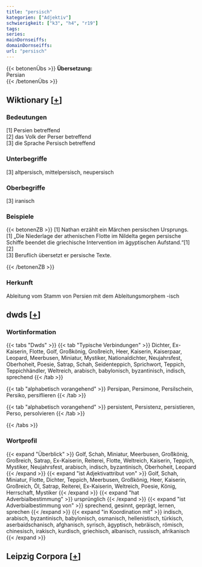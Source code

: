 ```yaml
---
title: "persisch"
kategorien: ["Adjektiv"]
schwierigkeit: ["k3", "h4", "r19"]
tags:
series:
mainDornseiffs:
domainDornseiffs:
url: "persisch"
---
```


{{< betonenÜbs >}}
**Übersetzung:**  
Persian  
{{< /betonenÜbs >}}

## Wiktionary [[+](https://de.wiktionary.org/wiki/persisch)]

### Bedeutungen
[1] Persien betreffend  
[2] das Volk der Perser betreffend  
[3] die Sprache Persisch betreffend  

### Unterbegriffe
[3] altpersisch, mittelpersisch, neupersisch  

### Oberbegriffe
[3] iranisch  

### Beispiele
{{< betonenZB >}}
[1] Nathan erzählt ein Märchen persischen Ursprungs.  
[1] „Die Niederlage der athenischen Flotte im Nildelta gegen persische Schiffe beendet die griechische Intervention im ägyptischen Aufstand.“[1]  
[2]  
[3] Beruflich übersetzt er persische Texte.  

{{< /betonenZB >}}
### Herkunft
Ableitung vom Stamm von Persien mit dem Ableitungsmorphem -isch  



## dwds [[+](https://www.dwds.de/wb/persisch)]

### Wortinformation
{{< tabs "Dwds" >}}
{{< tab "Typische Verbindungen" >}}
Dichter, Ex-Kaiserin, Flotte, Golf, Großkönig, Großreich, Heer, Kaiserin, Kaiserpaar, Leopard, Meerbusen, Miniatur, Mystiker, Nationaldichter, Neujahrsfest, Oberhoheit, Poesie, Satrap, Schah, Seidenteppich, Sprichwort, Teppich, Teppichhändler, Weltreich, arabisch, babylonisch, byzantinisch, indisch, sprechend
{{< /tab >}}

{{< tab "alphabetisch vorangehend" >}}
Persipan, Persimone, Persilschein, Persiko, persiflieren
{{< /tab >}}

{{< tab "alphabetisch vorangehend" >}}
persistent, Persistenz, persistieren, Perso, persolvieren
{{< /tab >}}

{{< /tabs >}}

### Wortprofil
{{< expand "Überblick" >}} Golf, Schah, Miniatur, Meerbusen, Großkönig, Großreich, Satrap, Ex-Kaiserin, Reiterei, Flotte, Weltreich, Kaiserin, Teppich, Mystiker, Neujahrsfest, arabisch, indisch, byzantinisch, Oberhoheit, Leopard {{< /expand >}}
{{< expand "ist Adjektivattribut von" >}} Golf, Schah, Miniatur, Flotte, Dichter, Teppich, Meerbusen, Großkönig, Heer, Kaiserin, Großreich, Öl, Satrap, Reiterei, Ex-Kaiserin, Weltreich, Poesie, König, Herrschaft, Mystiker {{< /expand >}}
{{< expand "hat Adverbialbestimmung" >}} ursprünglich {{< /expand >}}
{{< expand "ist Adverbialbestimmung von" >}} sprechend, gesinnt, geprägt, lernen, sprechen {{< /expand >}}
{{< expand "in Koordination mit" >}} indisch, arabisch, byzantinisch, babylonisch, osmanisch, hellenistisch, türkisch, aserbaidschanisch, afghanisch, syrisch, ägyptisch, hebräisch, römisch, chinesisch, irakisch, kurdisch, griechisch, albanisch, russisch, afrikanisch {{< /expand >}}

## Leipzig Corpora [[+](https://corpora.uni-leipzig.de/en/res?word=persisch&corpusId=deu_newscrawl-public_2018)]

